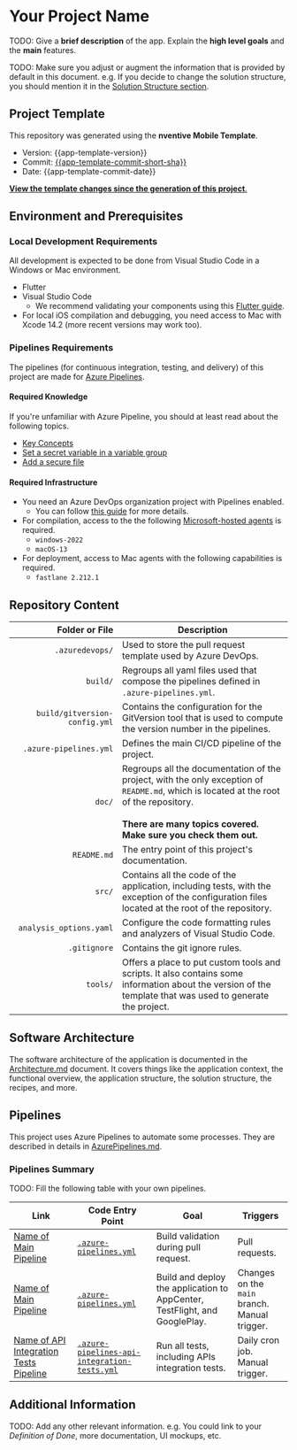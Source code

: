 ﻿# Your Project Name

TODO: Give a **brief description** of the app.
Explain the **high level goals** and the **main** features.

TODO: Make sure you adjust or augment the information that is provided by default in this document.
e.g. If you decide to change the solution structure, you should mention it in the [Solution Structure section](#solution-structure).

## Project Template

This repository was generated using the **nventive Mobile Template**.
- Version: {{app-template-version}}
- Commit: [{{app-template-commit-short-sha}}](https://github.com/nventive/FlutterApplicationTemplate/tree/{{app-template-commit-full-sha}})
- Date: {{app-template-commit-date}}

[**View the template changes since the generation of this project**.](https://github.com/nventive/FlutterApplicationTemplate/compare/{{app-template-commit-full-sha}}..main)

## Environment and Prerequisites

### Local Development Requirements
All development is expected to be done from Visual Studio Code in a Windows or Mac environment.

- Flutter
- Visual Studio Code
  - We recommend validating your components using this [Flutter guide](https://docs.flutter.dev/get-started/install).
- For local iOS compilation and debugging, you need access to Mac with Xcode 14.2 (more recent versions may work too).

### Pipelines Requirements
The pipelines (for continuous integration, testing, and delivery) of this project are made for [Azure Pipelines](https://learn.microsoft.com/en-us/azure/devops/pipelines/get-started/what-is-azure-pipelines?view=azure-devops).

#### Required Knowledge
If you're unfamiliar with Azure Pipeline, you should at least read about the following topics.
- [Key Concepts](https://learn.microsoft.com/en-us/azure/devops/pipelines/get-started/key-pipelines-concepts?view=azure-devops)
- [Set a secret variable in a variable group](https://learn.microsoft.com/en-us/azure/devops/pipelines/process/set-secret-variables?view=azure-devops&tabs=yaml%2Cbash#set-a-secret-variable-in-a-variable-group)
- [Add a secure file](https://learn.microsoft.com/en-us/azure/devops/pipelines/library/secure-files?view=azure-devops#add-a-secure-file)

#### Required Infrastructure
- You need an Azure DevOps organization project with Pipelines enabled.
  - You can follow [this guide](https://learn.microsoft.com/en-us/azure/devops/pipelines/get-started/pipelines-sign-up?view=azure-devops) for more details.
- For compilation, access to the the following [Microsoft-hosted agents](https://learn.microsoft.com/en-us/azure/devops/pipelines/agents/hosted?view=azure-devops&tabs=yaml) is required.
  - `windows-2022`
  - `macOS-13`
- For deployment, access to Mac agents with the following capabilities is required.
  - `fastlane 2.212.1`

## Repository Content

| Folder or File | Description |
|-:|-|
`.azuredevops/` | Used to store the pull request template used by Azure DevOps.
`build/` | Regroups all yaml files used that compose the pipelines defined in `.azure-pipelines.yml`.
`build/gitversion-config.yml` | Contains the configuration for the GitVersion tool that is used to compute the version number in the pipelines.
`.azure-pipelines.yml` | Defines the main CI/CD pipeline of the project.
`doc/` | Regroups all the documentation of the project, with the only exception of `README.md`, which is located at the root of the repository.<br/><br/>**There are many topics covered. Make sure you check them out.**
`README.md` | The entry point of this project's documentation.
`src/` | Contains all the code of the application, including tests, with the exception of the configuration files located at the root of the repository.
`analysis_options.yaml` | Configure the code formatting rules and analyzers of Visual Studio Code.
`.gitignore` | Contains the git ignore rules.
`tools/` | Offers a place to put custom tools and scripts. It also contains some information about the version of the template that was used to generate the project.

## Software Architecture

The software architecture of the application is documented in the [Architecture.md](doc/Architecture.md) document.
It covers things like the application context, the functional overview, the application structure, the solution structure, the recipes, and more.

## Pipelines

This project uses Azure Pipelines to automate some processes.
They are described in details in [AzurePipelines.md](doc/AzurePipelines.md).

### Pipelines Summary
TODO: Fill the following table with your own pipelines.

| Link | Code Entry Point | Goal | Triggers |
|-|-|-|-|
| [Name of Main Pipeline](link-to-pipeline)| [`.azure-pipelines.yml`](.azure-pipelines.yml)| Build validation during pull request.| Pull requests.
| [Name of Main Pipeline](link-to-pipeline)| [`.azure-pipelines.yml`](.azure-pipelines.yml)| Build and deploy the application to AppCenter, TestFlight, and GooglePlay. | Changes on the `main` branch.<br/>Manual trigger.
| [Name of API Integration Tests Pipeline](link-to-pipeline)| [`.azure-pipelines-api-integration-tests.yml`](.azure-pipelines.yml)| Run all tests, including APIs integration tests. | Daily cron job.<br/>Manual trigger.

## Additional Information

TODO: Add any other relevant information. e.g. You could link to your _Definition of Done_, more documentation, UI mockups, etc.
